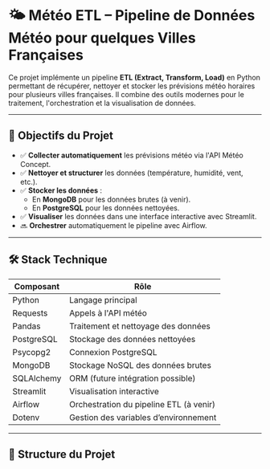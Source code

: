 # 🌤️ Météo ETL – Pipeline de Données Météo pour quelques Villes Françaises

Ce projet implémente un pipeline **ETL (Extract, Transform, Load)** en Python permettant de récupérer, nettoyer et stocker les prévisions météo horaires pour plusieurs villes françaises. Il combine des outils modernes pour le traitement, l'orchestration et la visualisation de données.

---

## 🚀 Objectifs du Projet

- ✅ **Collecter automatiquement** les prévisions météo via l'API Météo Concept.
- ✅ **Nettoyer et structurer** les données (température, humidité, vent, etc.).
- ✅ **Stocker les données** :
  - En **MongoDB** pour les données brutes (à venir).
  - En **PostgreSQL** pour les données nettoyées.
- ✅ **Visualiser** les données dans une interface interactive avec Streamlit.
- 🔜 **Orchestrer** automatiquement le pipeline avec Airflow.

---

## 🛠️ Stack Technique

| Composant      | Rôle                                      |
|----------------|-------------------------------------------|
| Python         | Langage principal                         |
| Requests       | Appels à l'API météo                      |
| Pandas         | Traitement et nettoyage des données       |
| PostgreSQL     | Stockage des données nettoyées            |
| Psycopg2       | Connexion PostgreSQL                      |
| MongoDB        | Stockage NoSQL des données brutes         |
| SQLAlchemy     | ORM (future intégration possible)         |
| Streamlit      | Visualisation interactive                 |
| Airflow        | Orchestration du pipeline ETL (à venir)   |
| Dotenv         | Gestion des variables d’environnement     |

---

## 📁 Structure du Projet

